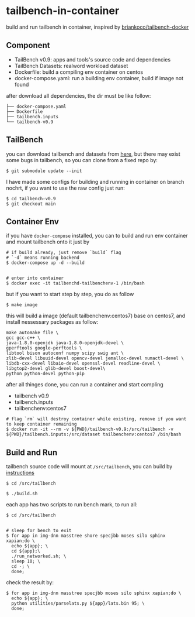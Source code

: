 # tailbench-in-container

build and run tailbench in container, inspired by [briankoco/tailbench-docker](https://github.com/briankoco/tailbench-docker)

## Component

- TailBench v0.9: apps and tools's source code and dependencies
- TailBench Datasets: realword workload dataset
- Dockerfile: build a compiling env container on centos
- docker-compose.yaml: run a building env container, build if image not found

after download all dependencies, the dir must be like follow:

```
├── docker-compose.yaml
├── Dockerfile
├── tailbench.inputs
└── tailbench-v0.9
```

## TailBench

you can download tailbench and datasets from [here](http://tailbench.csail.mit.edu/), but there may exist some bugs in tailbench, so you can clone from a fixed repo by:

```shell
$ git submodule update --init 
```

I have made some configs for building and running in container on branch nochrt, if you want to use the raw config just run:

```shell
$ cd tailbench-v0.9
$ git checkout main
```

## Container Env

if you have `docker-compose` installed, you can to build and run env container and mount tailbench onto it just by

```shell
# if build already, just remove `build` flag
# `-d` means running backend
$ docker-compose up -d --build


# enter into container
$ docker exec -it tailbenchd-tailbenchenv-1 /bin/bash
```

but if you want to start step by step, you do as follow

```
$ make image
```

this will build a image (default tailbenchenv:centos7) base on centos7, and install nessessary packages as follow: 

```shell
make automake file \
gcc gcc-c++ \
java-1.8.0-openjdk java-1.8.0-openjdk-devel \
gperftools google-perftools \
libtool bison autoconf numpy scipy swig ant \
zlib-devel libuuid-devel opencv-devel jemalloc-devel numactl-devel \
libdb-cxx-devel libaio-devel openssl-devel readline-devel \
libgtop2-devel glib-devel boost-devel\
python python-devel python-pip
```

after all thinges done, you can run a container and start compling
- tailbench v0.9
- tailbench.inputs
- tailbenchenv:centos7

```shell
# flag `rm` will destroy container while existing, remove if you want to keep container remaining
$ docker run -it --rm -v ${PWD}/tailbench-v0.9:/src/tailbench -v ${PWD}/tailbench.inputs:/src/dataset tailbenchenv:centos7 /bin/bash
```

## Build and Run

tailbench source code will mount at `/src/tailbench`, you can build by [instructions](tailbench-v0.9/BUILD-INSTRUCTIONS)

```shell
$ cd /src/tailbench

$ ./build.sh
```

each app has two scripts to run bench mark, to run all:

```shell
$ cd /src/tailbench


# sleep for bench to exit
$ for app in img-dnn masstree shore specjbb moses silo sphinx xapian;do \
  echo ${app}; \
  cd ${app};\
  ./run_networked.sh; \
  sleep 10; \
  cd -; \
  done;
```

check the result by:

```shell
$ for app in img-dnn masstree specjbb moses silo sphinx xapian;do \
  echo ${app}; \
  python utilities/parselats.py ${app}/lats.bin 95; \
  done;
```